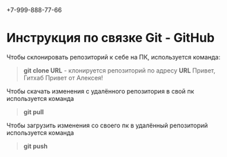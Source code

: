 +7-999-888-77-66
# Инструкция по связке Git - GitHub

Чтобы склонировать репозиторий к себе на ПК, используется команда: 
> **git clone URL** - клонируется репозиторий по адресу **URL** 
Привет, Гитхаб
Привет от Алексея!

Чтобы скачать изменения с удалённого репозитория в свой пк  используется команда 
> **git pull** 

Чтобы загрузить изменения со своего пк в удалённый репозиторий используется команда
> **git push**

